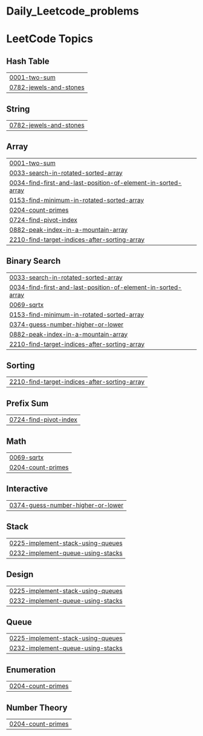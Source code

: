 # Daily_Leetcode_problems
<!---LeetCode Topics Start-->
# LeetCode Topics
## Hash Table
|  |
| ------- |
| [0001-two-sum](https://github.com/yawer-munir/Daily_Leetcode_problems/tree/master/0001-two-sum) |
| [0782-jewels-and-stones](https://github.com/yawer-munir/Daily_Leetcode_problems/tree/master/0782-jewels-and-stones) |
## String
|  |
| ------- |
| [0782-jewels-and-stones](https://github.com/yawer-munir/Daily_Leetcode_problems/tree/master/0782-jewels-and-stones) |
## Array
|  |
| ------- |
| [0001-two-sum](https://github.com/yawer-munir/Daily_Leetcode_problems/tree/master/0001-two-sum) |
| [0033-search-in-rotated-sorted-array](https://github.com/yawer-munir/Daily_Leetcode_problems/tree/master/0033-search-in-rotated-sorted-array) |
| [0034-find-first-and-last-position-of-element-in-sorted-array](https://github.com/yawer-munir/Daily_Leetcode_problems/tree/master/0034-find-first-and-last-position-of-element-in-sorted-array) |
| [0153-find-minimum-in-rotated-sorted-array](https://github.com/yawer-munir/Daily_Leetcode_problems/tree/master/0153-find-minimum-in-rotated-sorted-array) |
| [0204-count-primes](https://github.com/yawer-munir/Daily_Leetcode_problems/tree/master/0204-count-primes) |
| [0724-find-pivot-index](https://github.com/yawer-munir/Daily_Leetcode_problems/tree/master/0724-find-pivot-index) |
| [0882-peak-index-in-a-mountain-array](https://github.com/yawer-munir/Daily_Leetcode_problems/tree/master/0882-peak-index-in-a-mountain-array) |
| [2210-find-target-indices-after-sorting-array](https://github.com/yawer-munir/Daily_Leetcode_problems/tree/master/2210-find-target-indices-after-sorting-array) |
## Binary Search
|  |
| ------- |
| [0033-search-in-rotated-sorted-array](https://github.com/yawer-munir/Daily_Leetcode_problems/tree/master/0033-search-in-rotated-sorted-array) |
| [0034-find-first-and-last-position-of-element-in-sorted-array](https://github.com/yawer-munir/Daily_Leetcode_problems/tree/master/0034-find-first-and-last-position-of-element-in-sorted-array) |
| [0069-sqrtx](https://github.com/yawer-munir/Daily_Leetcode_problems/tree/master/0069-sqrtx) |
| [0153-find-minimum-in-rotated-sorted-array](https://github.com/yawer-munir/Daily_Leetcode_problems/tree/master/0153-find-minimum-in-rotated-sorted-array) |
| [0374-guess-number-higher-or-lower](https://github.com/yawer-munir/Daily_Leetcode_problems/tree/master/0374-guess-number-higher-or-lower) |
| [0882-peak-index-in-a-mountain-array](https://github.com/yawer-munir/Daily_Leetcode_problems/tree/master/0882-peak-index-in-a-mountain-array) |
| [2210-find-target-indices-after-sorting-array](https://github.com/yawer-munir/Daily_Leetcode_problems/tree/master/2210-find-target-indices-after-sorting-array) |
## Sorting
|  |
| ------- |
| [2210-find-target-indices-after-sorting-array](https://github.com/yawer-munir/Daily_Leetcode_problems/tree/master/2210-find-target-indices-after-sorting-array) |
## Prefix Sum
|  |
| ------- |
| [0724-find-pivot-index](https://github.com/yawer-munir/Daily_Leetcode_problems/tree/master/0724-find-pivot-index) |
## Math
|  |
| ------- |
| [0069-sqrtx](https://github.com/yawer-munir/Daily_Leetcode_problems/tree/master/0069-sqrtx) |
| [0204-count-primes](https://github.com/yawer-munir/Daily_Leetcode_problems/tree/master/0204-count-primes) |
## Interactive
|  |
| ------- |
| [0374-guess-number-higher-or-lower](https://github.com/yawer-munir/Daily_Leetcode_problems/tree/master/0374-guess-number-higher-or-lower) |
## Stack
|  |
| ------- |
| [0225-implement-stack-using-queues](https://github.com/yawer-munir/Daily_Leetcode_problems/tree/master/0225-implement-stack-using-queues) |
| [0232-implement-queue-using-stacks](https://github.com/yawer-munir/Daily_Leetcode_problems/tree/master/0232-implement-queue-using-stacks) |
## Design
|  |
| ------- |
| [0225-implement-stack-using-queues](https://github.com/yawer-munir/Daily_Leetcode_problems/tree/master/0225-implement-stack-using-queues) |
| [0232-implement-queue-using-stacks](https://github.com/yawer-munir/Daily_Leetcode_problems/tree/master/0232-implement-queue-using-stacks) |
## Queue
|  |
| ------- |
| [0225-implement-stack-using-queues](https://github.com/yawer-munir/Daily_Leetcode_problems/tree/master/0225-implement-stack-using-queues) |
| [0232-implement-queue-using-stacks](https://github.com/yawer-munir/Daily_Leetcode_problems/tree/master/0232-implement-queue-using-stacks) |
## Enumeration
|  |
| ------- |
| [0204-count-primes](https://github.com/yawer-munir/Daily_Leetcode_problems/tree/master/0204-count-primes) |
## Number Theory
|  |
| ------- |
| [0204-count-primes](https://github.com/yawer-munir/Daily_Leetcode_problems/tree/master/0204-count-primes) |
<!---LeetCode Topics End-->